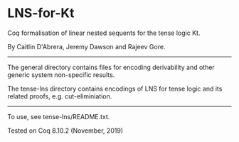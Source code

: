 # LNS-for-Kt

Coq formalisation of linear nested sequents for the tense logic Kt.

By Caitlin D'Abrera, Jeremy Dawson and Rajeev Gore.

----

The general directory contains files for encoding derivability and other generic system non-specific results.

The tense-lns directory contains encodings of LNS for tense logic and its related proofs, e.g. cut-eliminiation.

----

To use, see tense-lns/README.txt.

Tested on Coq 8.10.2 (November, 2019)
